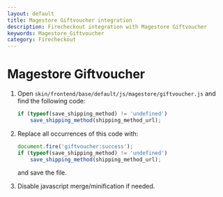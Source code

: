 ```yaml
---
layout: default
title: Magestore Giftvoucher integration
description: Firecheckout integration with Magestore Giftvoucher
keywords: Magestore_Giftvoucher
category: Firecheckout
---
```


# Magestore Giftvoucher

 1. Open `skin/frontend/base/default/js/magestore/giftvoucher.js`
    and find the following code:

    ```javascript
    if (typeof(save_shipping_method) != 'undefined')
        save_shipping_method(shipping_method_url);
    ```

 2. Replace all occurrences of this code with:

    ```js
    document.fire('giftvoucher:success');
    if (typeof(save_shipping_method) != 'undefined')
        save_shipping_method(shipping_method_url);
    ```

    and save the file.

 3. Disable javascript merge/minification if needed.
